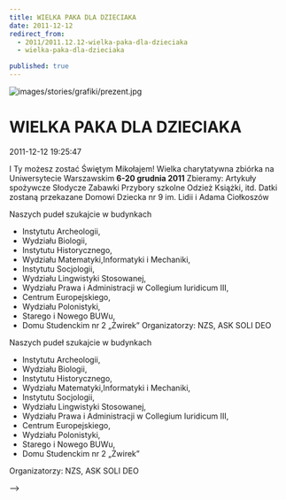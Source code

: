 ```yaml
---
title: WIELKA PAKA DLA DZIECIAKA
date: 2011-12-12
redirect_from: 
  - 2011/2011.12.12-wielka-paka-dla-dzieciaka
  - wielka-paka-dla-dzieciaka

published: true
---
```



![images/stories/grafiki/prezent.jpg](images/stories/grafiki/prezent.jpg)

# WIELKA PAKA DLA DZIECIAKA

<time>2011-12-12 19:25:47</time>




I Ty możesz zostać Świętym Mikołajem!
Wielka charytatywna zbiórka na Uniwersytecie Warszawskim
**6-20 grudnia 2011**
Zbieramy:
Artykuły spożywcze
Słodycze
Zabawki
Przybory szkolne
Odzież
Książki, itd.
Datki zostaną przekazane Domowi Dziecka nr 9 im. Lidii i Adama Ciołkoszów
 

<!--{{intro-break}}-->

Naszych pudeł szukajcie w budynkach
 - Instytutu Archeologii,
 - Wydziału Biologii,
 - Instytutu Historycznego,
 - Wydziału Matematyki,Informatyki i Mechaniki,
 - Instytutu Socjologii,
 - Wydziału Lingwistyki Stosowanej,
 - Wydziału Prawa i Administracji w Collegium Iuridicum III,
 - Centrum Europejskiego,
 - Wydziału Polonistyki,
 - Starego i Nowego BUWu,
 - Domu Studenckim nr 2 „Żwirek”
Organizatorzy: NZS, ASK SOLI DEO


<!--CONTENT FROM OLD SERVER (jos before 2013): 




I Ty możesz zostać Świętym Mikołajem!


Wielka charytatywna zbiórka na Uniwersytecie Warszawskim
**6-20 grudnia 2011**


Zbieramy:
Artykuły spożywcze
Słodycze
Zabawki
Przybory szkolne
Odzież
Książki, itd.


Datki zostaną przekazane Domowi Dziecka nr 9 im. Lidii i Adama Ciołkoszów


 


<!--{{intro-break}}-->


Naszych pudeł szukajcie w budynkach
 - Instytutu Archeologii,
 - Wydziału Biologii,
 - Instytutu Historycznego,
 - Wydziału Matematyki,Informatyki i Mechaniki,
 - Instytutu Socjologii,
 - Wydziału Lingwistyki Stosowanej,
 - Wydziału Prawa i Administracji w Collegium Iuridicum III,
 - Centrum Europejskiego,
 - Wydziału Polonistyki,
 - Starego i Nowego BUWu,
 - Domu Studenckim nr 2 „Żwirek”


Organizatorzy: NZS, ASK SOLI DEO

-->

<!--{{json:{"created_date":"2011-12-12 19:25:47","publish_down":"0000-00-00 00:00:00","id":"1059"}}}-->